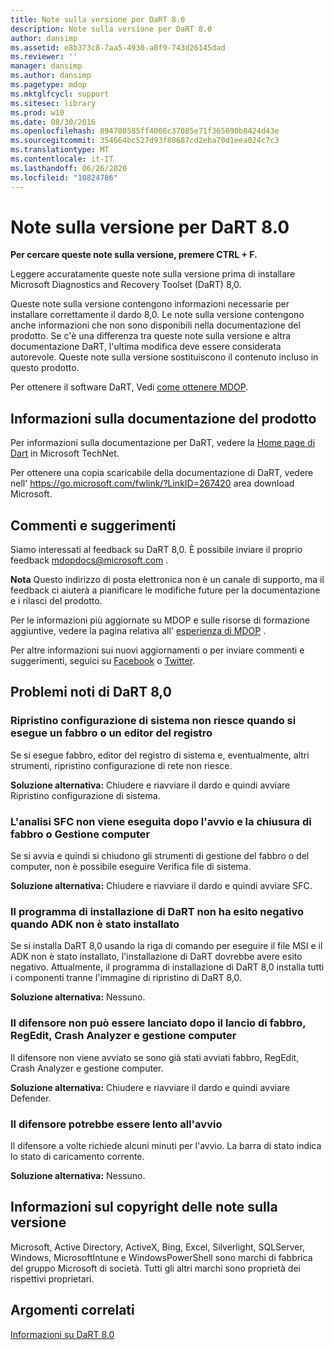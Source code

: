 ```yaml
---
title: Note sulla versione per DaRT 8.0
description: Note sulla versione per DaRT 8.0
author: dansimp
ms.assetid: e8b373c8-7aa5-4930-a8f9-743d26145dad
ms.reviewer: ''
manager: dansimp
ms.author: dansimp
ms.pagetype: mdop
ms.mktglfcycl: support
ms.sitesec: library
ms.prod: w10
ms.date: 08/30/2016
ms.openlocfilehash: 894708585ff4006c37085e71f365690b8424d43e
ms.sourcegitcommit: 354664bc527d93f80687cd2eba70d1eea024c7c3
ms.translationtype: MT
ms.contentlocale: it-IT
ms.lasthandoff: 06/26/2020
ms.locfileid: "10824786"
---
```

# Note sulla versione per DaRT 8.0


**Per cercare queste note sulla versione, premere CTRL + F.**

Leggere accuratamente queste note sulla versione prima di installare Microsoft Diagnostics and Recovery Toolset (DaRT) 8,0.

Queste note sulla versione contengono informazioni necessarie per installare correttamente il dardo 8,0. Le note sulla versione contengono anche informazioni che non sono disponibili nella documentazione del prodotto. Se c'è una differenza tra queste note sulla versione e altra documentazione DaRT, l'ultima modifica deve essere considerata autorevole. Queste note sulla versione sostituiscono il contenuto incluso in questo prodotto.

Per ottenere il software DaRT, Vedi [come ottenere MDOP](https://go.microsoft.com/fwlink/?LinkId=322049).

## Informazioni sulla documentazione del prodotto


Per informazioni sulla documentazione per DaRT, vedere la [Home page di Dart](https://go.microsoft.com/fwlink/?LinkID=252096) in Microsoft TechNet.

Per ottenere una copia scaricabile della documentazione di DaRT, vedere nell' <https://go.microsoft.com/fwlink/?LinkID=267420> area download Microsoft.

## Commenti e suggerimenti


Siamo interessati al feedback su DaRT 8,0. È possibile inviare il proprio feedback <mdopdocs@microsoft.com> .

**Nota**  Questo indirizzo di posta elettronica non è un canale di supporto, ma il feedback ci aiuterà a pianificare le modifiche future per la documentazione e i rilasci del prodotto.

 

Per le informazioni più aggiornate su MDOP e sulle risorse di formazione aggiuntive, vedere la pagina relativa all' [esperienza di MDOP](https://go.microsoft.com/fwlink/p/?LinkId=236032) .

Per altre informazioni sui nuovi aggiornamenti o per inviare commenti e suggerimenti, seguici su [Facebook](https://go.microsoft.com/fwlink/p/?LinkId=242445) o [Twitter](https://go.microsoft.com/fwlink/p/?LinkId=242447).

## Problemi noti di DaRT 8,0


### Ripristino configurazione di sistema non riesce quando si esegue un fabbro o un editor del registro

Se si esegue fabbro, editor del registro di sistema e, eventualmente, altri strumenti, ripristino configurazione di rete non riesce.

**Soluzione alternativa:** Chiudere e riavviare il dardo e quindi avviare Ripristino configurazione di sistema.

### L'analisi SFC non viene eseguita dopo l'avvio e la chiusura di fabbro o Gestione computer

Se si avvia e quindi si chiudono gli strumenti di gestione del fabbro o del computer, non è possibile eseguire Verifica file di sistema.

**Soluzione alternativa:** Chiudere e riavviare il dardo e quindi avviare SFC.

### <a href="" id="-------------dart-installer-does-not-fail-when-adk-has-not-been-installed"></a> Il programma di installazione di DaRT non ha esito negativo quando ADK non è stato installato

Se si installa DaRT 8,0 usando la riga di comando per eseguire il file MSI e il ADK non è stato installato, l'installazione di DaRT dovrebbe avere esito negativo. Attualmente, il programma di installazione di DaRT 8,0 installa tutti i componenti tranne l'immagine di ripristino di DaRT 8,0.

**Soluzione alternativa:** Nessuno.

### Il difensore non può essere lanciato dopo il lancio di fabbro, RegEdit, Crash Analyzer e gestione computer

Il difensore non viene avviato se sono già stati avviati fabbro, RegEdit, Crash Analyzer e gestione computer.

**Soluzione alternativa:** Chiudere e riavviare il dardo e quindi avviare Defender.

### Il difensore potrebbe essere lento all'avvio

Il difensore a volte richiede alcuni minuti per l'avvio. La barra di stato indica lo stato di caricamento corrente.

**Soluzione alternativa:** Nessuno.

## Informazioni sul copyright delle note sulla versione


Microsoft, Active Directory, ActiveX, Bing, Excel, Silverlight, SQLServer, Windows, MicrosoftIntune e WindowsPowerShell sono marchi di fabbrica del gruppo Microsoft di società. Tutti gli altri marchi sono proprietà dei rispettivi proprietari.



## Argomenti correlati


[Informazioni su DaRT 8.0](about-dart-80-dart-8.md)

 

 





